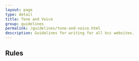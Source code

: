 ```yaml
---
layout: page
type: detail
title: Tone and Voice
group: guidelines
permalink: /guidelines/tone-and-voice.html
description: Guidelines for writing for all kcc websites.
---
```


## Rules
